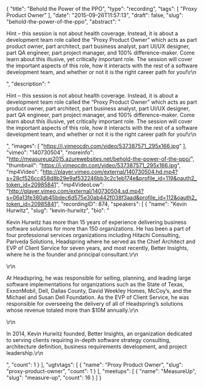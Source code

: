 {
  "title": "Behold the Power of the PPO",
  "type": "recording",
  "tags": [
    "Proxy Product Owner"
  ],
  "date": "2015-09-26T11:57:13",
  "draft": false,
  "slug": "behold-the-power-of-the-ppo",
  "abstract": "<p>Hint – this session is not about health coverage. Instead, it is about a development team role called the “Proxy Product Owner” which acts as part product owner, part architect, part business analyst, part UI/UX designer, part QA engineer, part project manager, and 100% difference-maker. Come learn about this illusive, yet critically important role. The session will cover the important aspects of this role, how it interacts with the rest of a software development team, and whether or not it is the right career path for you!\r\n</p>",
  "description": "<p>Hint – this session is not about health coverage. Instead, it is about a development team role called the “Proxy Product Owner” which acts as part product owner, part architect, part business analyst, part UI/UX designer, part QA engineer, part project manager, and 100% difference-maker. Come learn about this illusive, yet critically important role. The session will cover the important aspects of this role, how it interacts with the rest of a software development team, and whether or not it is the right career path for you!\r\n</p>",
  "images": [
    "https://i.vimeocdn.com/video/537387571_295x166.jpg"
  ],
  "vimeo": "140730504",
  "moreinfo": "http://measureup2015.azurewebsites.net/behold-the-power-of-the-ppo/",
  "thumbnail": "https://i.vimeocdn.com/video/537387571_295x166.jpg",
  "mp4Video": "http://player.vimeo.com/external/140730504.hd.mp4?s=28cf526cc458d8b29e9af532246bb3c2c1eb174e&profile_id=119&oauth2_token_id=20985841",
  "mp4VideoLow": "http://player.vimeo.com/external/140730504.sd.mp4?s=06a13fe380ab45bdec6d575e30ab442f038f3aad&profile_id=112&oauth2_token_id=20985841",
  "recordingID": 874,
  "speakers": [
    {
      "name": "Kevin Hurwitz",
      "slug": "kevin-hurwitz",
      "bio": "<p>Kevin Hurwitz has more than 15 years of experience delivering business software solutions for more than 150 organizations. He has been a part of four professional services organizations including Hitachi Consulting, Pariveda Solutions, Headspring where he served as the Chief Architect and EVP of Client Service for seven years, and most recently, Better Insights, where he is the founder and principal consultant.\r\n</p>\r\n<p>At Headspring, he was responsible for selling, planning, and leading large software implementations for organizations such as the State of Texas, ExxonMobil, Dell, Dallas County, David Weekley Homes, McCoy’s, and the Michael and Susan Dell Foundation. As the EVP of Client Service, he was responsible for overseeing the delivery of all of Headspring’s solutions whose revenue totaled more than $10M annually.\r\n</p>\r\n<p>In 2014, Kevin Hurwitz founded, Better Insights, an organization dedicated to serving clients requiring in-depth software strategy consulting, architecture definition, business requirements development, and project leadership.\r\n</p>",
      "count": 1
    }
  ],
  "ugtvtags": [
    {
      "name": "Proxy Product Owner",
      "slug": "proxy-product-owner",
      "count": 1
    }
  ],
  "meetups": [
    {
      "name": "MeasureUp",
      "slug": "measure-up",
      "count": 16
    }
  ]
}